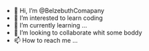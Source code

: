 - 👋 Hi, I’m @BelzebuthComapany
- 👀 I’m interested to learn coding
- 🌱 I’m currently learning ...
- 💞️ I’m looking to collaborate whit  some boddy
- 📫 How to reach me ...

<!---
BelzebuthComapany/BelzebuthComapany is a ✨ special ✨ repository because its `README.md` (this file) appears on your GitHub profile.
You can click the Preview link to take a look at your changes.
--->
